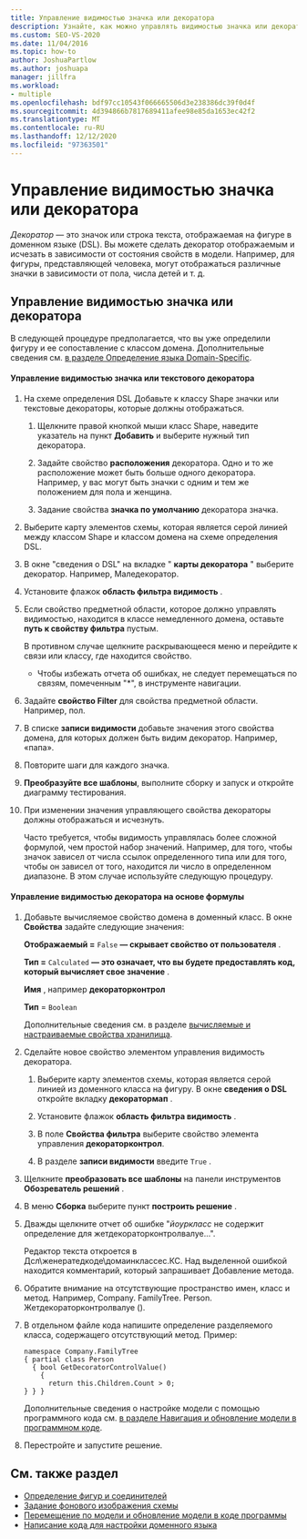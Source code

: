 ```yaml
---
title: Управление видимостью значка или декоратора
description: Узнайте, как можно управлять видимостью значка или декоратора в зависимости от состояния свойств в модели.
ms.custom: SEO-VS-2020
ms.date: 11/04/2016
ms.topic: how-to
author: JoshuaPartlow
ms.author: joshuapa
manager: jillfra
ms.workload:
- multiple
ms.openlocfilehash: bdf97cc10543f066665506d3e238386dc39f0d4f
ms.sourcegitcommit: 4d394866b7817689411afee98e85da1653ec42f2
ms.translationtype: MT
ms.contentlocale: ru-RU
ms.lasthandoff: 12/12/2020
ms.locfileid: "97363501"
---
```

# <a name="controlling-the-visibility-of-an-icon-or-decorator"></a>Управление видимостью значка или декоратора
*Декоратор* — это значок или строка текста, отображаемая на фигуре в доменном языке (DSL). Вы можете сделать декоратор отображаемым и исчезать в зависимости от состояния свойств в модели. Например, для фигуры, представляющей человека, могут отображаться различные значки в зависимости от пола, числа детей и т. д.

## <a name="controlling-the-visibility-of-an-icon-or-decorator"></a>Управление видимостью значка или декоратора
 В следующей процедуре предполагается, что вы уже определили фигуру и ее сопоставление с классом домена. Дополнительные сведения см. [в разделе Определение языка Domain-Specific](../modeling/how-to-define-a-domain-specific-language.md).

#### <a name="to-control-the-visibility-of-an-icon-or-text-decorator"></a>Управление видимостью значка или текстового декоратора

1. На схеме определения DSL Добавьте к классу Shape значки или текстовые декораторы, которые должны отображаться.

   1. Щелкните правой кнопкой мыши класс Shape, наведите указатель на пункт **Добавить** и выберите нужный тип декоратора.

   2. Задайте свойство **расположения** декоратора. Одно и то же расположение может быть больше одного декоратора. Например, у вас могут быть значки с одним и тем же положением для пола и женщина.

   3. Задание свойства **значка по умолчанию** декоратора значка.

2. Выберите карту элементов схемы, которая является серой линией между классом Shape и классом домена на схеме определения DSL.

3. В окне "сведения о DSL" на вкладке " **карты декоратора** " выберите декоратор. Например, Маледекоратор.

4. Установите флажок **область фильтра видимость** .

5. Если свойство предметной области, которое должно управлять видимостью, находится в классе немедленного домена, оставьте **путь к свойству фильтра** пустым.

    В противном случае щелкните раскрывающееся меню и перейдите к связи или классу, где находится свойство.

   - Чтобы избежать отчета об ошибках, не следует перемещаться по связям, помеченным "*", в инструменте навигации.

6. Задайте **свойство Filter** для свойства предметной области. Например, пол.

7. В списке **записи видимости** добавьте значения этого свойства домена, для которых должен быть видим декоратор. Например, «папа».

8. Повторите шаги для каждого значка.

9. **Преобразуйте все шаблоны**, выполните сборку и запуск и откройте диаграмму тестирования.

10. При изменении значения управляющего свойства декораторы должны отображаться и исчезнуть.

    Часто требуется, чтобы видимость управлялась более сложной формулой, чем простой набор значений. Например, для того, чтобы значок зависел от числа ссылок определенного типа или для того, чтобы он зависел от того, находится ли число в определенном диапазоне. В этом случае используйте следующую процедуру.

#### <a name="to-control-the-visibility-of-a-decorator-based-on-a-formula"></a>Управление видимостью декоратора на основе формулы

1. Добавьте вычисляемое свойство домена в доменный класс. В окне **Свойства** задайте следующие значения:

     **Отображаемый =** `False` **— скрывает свойство от пользователя** .    

     **Тип =** `Calculated` **— это означает, что вы будете предоставлять код, который вычисляет свое значение** .    

     **Имя** , например **декораторконтрол**

     **Тип** = `Boolean`

     Дополнительные сведения см. в разделе [вычисляемые и настраиваемые свойства хранилища](../modeling/calculated-and-custom-storage-properties.md).

2. Сделайте новое свойство элементом управления видимость декоратора.

    1. Выберите карту элементов схемы, которая является серой линией из доменного класса на фигуру. В окне **сведения о DSL** откройте вкладку **декоратормап** .

    2. Установите флажок **область фильтра видимость** .

    3. В поле **Свойства фильтра** выберите свойство элемента управления **декораторконтрол**.

    4. В разделе **записи видимости** введите `True` .

3. Щелкните **преобразовать все шаблоны** на панели инструментов **Обозреватель решений** .

4. В меню **Сборка** выберите пункт **построить решение** .

5. Дважды щелкните отчет об ошибке "*йоуркласс* не содержит определение для жетдекораторконтролвалуе...".

     Редактор текста откроется в Дсл\женератедкоде\домаинклассес.КС. Над выделенной ошибкой находится комментарий, который запрашивает Добавление метода.

6. Обратите внимание на отсутствующие пространство имен, класс и метод.  Например, Company. FamilyTree. Person. Жетдекораторконтролвалуе ().

7. В отдельном файле кода напишите определение разделяемого класса, содержащего отсутствующий метод. Пример:

    ```
    namespace Company.FamilyTree
    { partial class Person
      { bool GetDecoratorControlValue()
        {
          return this.Children.Count > 0;
    } } }
    ```

     Дополнительные сведения о настройке модели с помощью программного кода см. [в разделе Навигация и обновление модели в программном коде](../modeling/navigating-and-updating-a-model-in-program-code.md).

8. Перестройте и запустите решение.

## <a name="see-also"></a>См. также раздел

- [Определение фигур и соединителей](../modeling/defining-shapes-and-connectors.md)
- [Задание фонового изображения схемы](../modeling/setting-a-background-image-on-a-diagram.md)
- [Перемещение по модели и обновление модели в коде программы](../modeling/navigating-and-updating-a-model-in-program-code.md)
- [Написание кода для настройки доменного языка](../modeling/writing-code-to-customise-a-domain-specific-language.md)